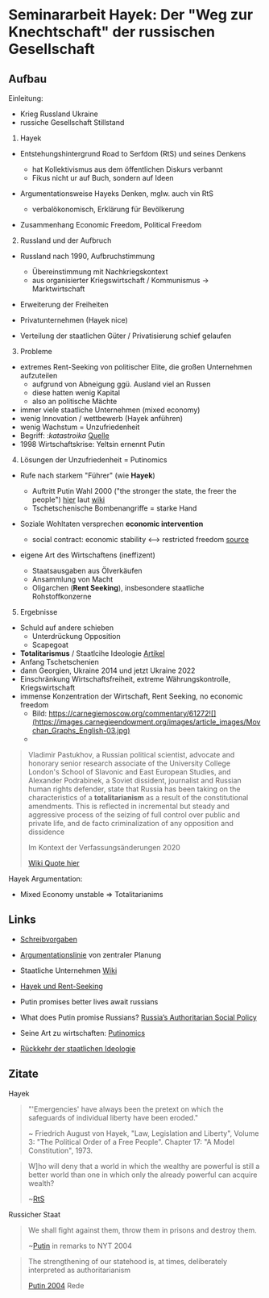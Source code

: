 # Seminararbeit Hayek: Der "Weg zur Knechtschaft" der russischen Gesellschaft

## Aufbau

Einleitung:

- Krieg Russland Ukraine
- russiche Gesellschaft Stillstand



1. Hayek

- Entstehungshintergrund Road to Serfdom (RtS) und seines Denkens
    - hat Kollektivismus aus dem öffentlichen Diskurs verbannt
    - Fikus nicht ur auf Buch, sondern auf Ideen

- Argumentationsweise Hayeks Denken, mglw. auch vin RtS
    - verbalökonomisch, Erklärung für Bevölkerung
- Zusammenhang Economic Freedom, Political Freedom



2. Russland und der Aufbruch

- Russland nach 1990, Aufbruchstimmung
    - Übereinstimmung mit Nachkriegskontext
    - aus organisierter Kriegswirtschaft / Kommunismus -> Marktwirtschaft

- Erweiterung der Freiheiten
- Privatunternehmen (Hayek nice)
- Verteilung der staatlichen Güter / Privatisierung schief gelaufen



3. Probleme

- extremes Rent-Seeking von politischer Elite, die großen Unternehmen aufzuteilen
    - aufgrund von Abneigung ggü. Ausland viel an Russen
    - diese hatten wenig Kapital
    - also an politische Mächte
- immer viele staatliche Unternehmen (mixed economy)
- wenig Innovation / wettbewerb (Hayek anführen)
- wenig Wachstum = Unzufriedenheit
- Begriff: :*katastroika* [Quelle](https://www.waywordradio.org/katastroika/)
- 1998 Wirtschaftskrise: Yeltsin ernennt Putin



4. Lösungen der Unzufriedenheit = Putinomics

- Rufe nach starkem "Führer" (wie **Hayek**)
    - Auftritt Putin Wahl 2000 ("the stronger the state, the freer the people") [hier](https://global.oup.com/ushe/product/a-history-of-russia-9780190645588?cc=ru&lang=en&) laut [wiki](https://www.wikiwand.com/en/2000_Russian_presidential_election#Campaign)
    - Tschetschenische Bombenangriffe = starke Hand 
- Soziale Wohltaten versprechen **economic intervention**
    - social contract: economic stability <--> restricted freedom [source](https://eurasianet.org/perspectives-russias-social-contract-is-fraying-what-are-the-implications)

- eigene Art des Wirtschaftens (ineffizent)
    - Staatsausgaben aus Ölverkäufen
    - Ansammlung von Macht
    - Oligarchen (**Rent Seeking**), insbesondere staatliche Rohstoffkonzerne



5. Ergebnisse

- Schuld auf andere schieben
    - Unterdrückung Opposition
    - Scapegoat
- **Totalitarismus** / Staatlcihe Ideologie [Artikel](https://www.themoscowtimes.com/2014/02/19/the-return-of-state-ideology-a32261)
- Anfang Tschetschenien
- dann Georgien, Ukraine 2014 und jetzt Ukraine 2022
- Einschränkung Wirtschaftsfreiheit, extreme Währungskontrolle, Kriegswirtschaft
- immense Konzentration der Wirtschaft, Rent Seeking, no economic freedom
    - Bild: https://carnegiemoscow.org/commentary/61272![](https://images.carnegieendowment.org/images/article_images/Movchan_Graphs_English-03.jpg)
    - 




> Vladimir Pastukhov, a Russian political scientist, advocate and honorary senior research associate of the University College London's School of Slavonic and East European Studies, and Alexander Podrabinek, a Soviet dissident, journalist and Russian human rights defender, state that Russia has been taking on the characteristics of a **totalitarianism** as a result of the constitutional amendments. This is reflected in incremental but steady and aggressive process of the seizing of full control over public and private life, and de facto criminalization of any opposition and dissidence
>
> Im Kontext der Verfassungsänderungen 2020
>
> [Wiki Quote hier](https://www.wikiwand.com/en/Putinism#Putin's_amendments_to_the_Russian_Constitution_of_2020)



Hayek Argumentation:

- Mixed Economy unstable => Totalitarianims





## Links

- [Schreibvorgaben](https://wcms.itz.uni-halle.de/download.php?down=53976&elem=1301187)

- [Argumentationslinie](http://factmyth.com/books/friedrich-a-hayeks-the-road-to-serfdom-explained/) von zentraler Planung
- Staatliche Unternehmen [Wiki](https://www.wikiwand.com/en/State-owned_enterprises_of_Russia)
- [Hayek und Rent-Seeking](https://link.springer.com/article/10.1007/s10551-013-1646-x)
- Putin promises better lives await russians
- What does Putin promise Russians? [Russia’s
    Authoritarian Social Policy](https://sci-hub.st/https://doi.org/10.1016/j.orbis.2020.05.003)
- Seine Art zu wirtschaften: [Putinomics](https://link.springer.com/book/10.1007/978-3-030-74077-1)
- [Rückkehr der staatlichen Ideologie](https://www.themoscowtimes.com/2014/02/19/the-return-of-state-ideology-a32261)



## Zitate

Hayek

> "'Emergencies' have always been the pretext on which the safeguards of individual liberty have been eroded." 
>
> ~ Friedrich August von Hayek, "Law, Legislation and Liberty", Volume 3: "The Political Order of a Free People".  Chapter 17: "A Model Constitution", 1973.             



> W]ho will deny that a world in which the wealthy are powerful is still a better world than one in which only the already powerful can acquire  wealth?
>
> ~[RtS](https://books.google.de/books?id=EyNHBAAAQBAJ&pg=PA136&lpg=PA136&dq=And+who+will+deny+that+a+world+in+which+the+wealthy+are+powerful+is+still+a+better+world+than+one+in+which+only+the+already+powerful+can+acquire+wealth%3F&source=bl&ots=eBWl3_ZGh4&sig=nFCte0NEIwau-RpL34LnWQc1buU&hl=en&sa=X&redir_esc=y#v=snippet&q=who%20will%20deny%20that%20a%20world&f=false)



Russicher Staat

> We shall fight against them, throw them in prisons and destroy them.
>
> ~[Putin](https://www.nytimes.com/2004/09/02/world/europe/insurgents-seize-school-in-russia-and-hold-scores.html) in remarks to NYT 2004



> The strengthening of our statehood is, at times, deliberately interpreted as authoritarianism
>
> [Putin 2004](http://news.bbc.co.uk/2/hi/europe/3749081.stm) Rede